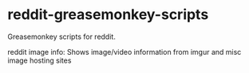 # reddit-greasemonkey-scripts
Greasemonkey scripts for reddit.

reddit image info: Shows image/video information from imgur and misc image hosting sites
